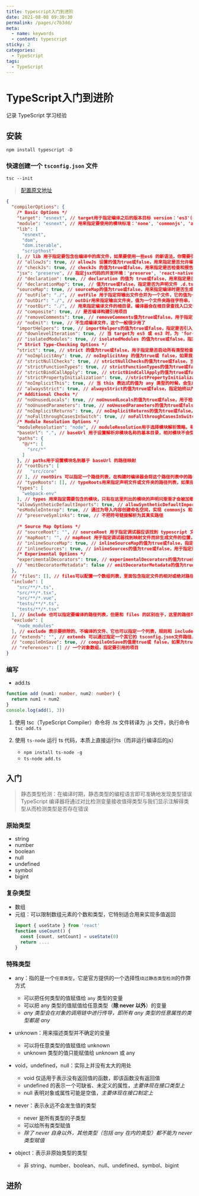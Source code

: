 ```yaml
---
title: typescript入门到进阶
date: 2021-08-08 09:30:30
permalink: /pages/c7b3dd/
meta:
  - name: keywords
  - content: typescript
sticky: 2
categories:
  - TypeScript
tags:
  - TypeScript
---
```


# TypeScript入门到进阶

记录 TypeScript 学习经验
<!-- more -->

## 安装

`npm install typescript -D`

### 快速创建一个 `tsconfig.json` 文件
`tsc --init` 

> [配置原文地址](https://coderly.cn/pages/0bea56/)

```json
{
  "compilerOptions": {
    /* Basic Options */
    "target": "esnext", // target用于指定编译之后的版本目标 version：'es3'(default), 'es5', 'es2015', 'es2016', 'es2017', 'es2018', 'esnext'
    "module": "esnext", // 用来指定要使用的模块标准：'none', 'commonjs', 'amd', 'system', 'umd', 'es2015', 'esnext'
    "lib": [
      "esnext",
      "dom",
      "dom.iterable",
      "scripthost"
    ], // lib 用于指定要包含在编译中的库文件，如果要使用一些es6 的新语法，你需要引入 es6 这个库，或者也可以写 es2015
    // "allowJs": true, // allowJs 设置的值为true或false，用来指定是否允许编译js文件，默认是false，即不编译js文件
    // "checkJs": true, // checkJs 的值为true或false，用来指定是否检查和报告js文件中的错误，默认是false
    "jsx": "preserve", // 指定jsx代码的开发环境：'preserve', 'react-native', 'react'
    // "declaration": true, // declaration 的值为 true或false，用来指定是否在编译的时候生成相应的 ".d.ts" 声明文件。如果为true，编译每个ts文件之后会生成一个js文件和一个声明文件。但是 declaration 和 allJs不能同时设定为true
    // "declarationMap": true, // 值为true或false，指定是否为声明文件 .d.ts 生成map文件
    "sourceMap": true, // sourceMap的值为true或false，用来指定编译时是否生成.map 文件
    // "outFile": "./", // outFile 用于指定将输出文件合并为一个文件，它的值为一个文件路径名，比如设置为 ./dist//main.js，则输出的文件为一个main.js，但是要注意，只有设置 module 的值为amd 和 system 模块时才支持这个配置
    // "outDir": "./", // outDir用来指定输出文件夹，值为一个文件夹路径字符串，输出的文件都将放置在这个文件夹
    // "rootDir": "./", // 用来指定编译文件的根目录，编译器会在根目录查找入口文件，如果编译器发现以 rootDir 的值作为根目录查找入口文件并不会把所有文件加载进去的话会报错，但是不会停止编译
    // "composite": true, // 是否编译构建引用项目
    // "removeComments": true, // removeComments值为true或false，用于指定是否将编译后的文件中的注释删掉，设为true的话即删掉注释，默认为false。
    // "noEmit": true, // 不生成编译文件，这个一般很少用了
    "importHelpers": true, // importHelpers的值为true或false，指定是否引入 tslib 里的辅助工具函数，默认为false
    // "downlevelIteration": true, // 当 target为 es5 或 es3 时，为 'for-of'、'spread' 和 'destructuring' 中的迭代器提供完全支持 
    // "isolatedModules": true, // isolatedModules 的值为true或false，指定是否将每个文件作为单独的模块，默认为true，它不可以和 declaration 同时设定
    /* Strict Type-Checking Options */
    "strict": true, // strict 的值为true或false，用于指定是否启动所有类型检查，如果设为true则会同时开启下面这几个严格类型检查，默认为false
    // "noImplicitAny": true, // noImplicitAny 的值为true或 false，如果我们没有为一些值设置明确的类型，编译器会默认认为这个值为any类型，如果设为 true，则如果没有设置明确的类型会报错，默认为false
    // "strictNullChecks": true, // strictNullChecks的值为true或false，当设为true时，null和undefined值不能赋值给非这两种类型的值，别的类型的值也不能赋给他们，除了any类型，还有个例外就是undefined可以赋值给void类型
    // "strictFunctionTypes": true, // strictFunctionTypes的值为true或false，用来指定是否使用函数参数双向协变检查
    // "strictBindCallApply": true, // strictBindCallApply的值为true或false，设为true后会对bind、call和apply绑定的方法的参数的检查是严格检测的
    // "strictPropertyInitialization": true, //strictPropertyInitialization的值为true或false，设为true后会检查类的非undefined属性是否已经在构造函数里初始化，如果要开启这项，需要同时开启strictNullChecks，默认为false
    // "noImplicitThis": true, // 当 this 表达式的值为 any 类型的时候，会生成一个错误
    // "alwaysStrict": true, // alwaysStrict的值为true或false，指定始终以严格模式检查每个模块，并且在编译之后的js文件中加入 'use strict' 字样，用来告诉浏览器该js为严格模式
    /* Additional Checks */
    // "noUnusedLocals": true, // noUnusedLocals的值为true或false，用于检查是否有定义了但是没有使用的变量，对于这一点的检测，使用eslint可以在你书写代码的时候做提示
    // "noUnusedParameters": true, // noUnusedParameters的值为true或false，用于检查是否有在函数体中没有使用的参数，这个也可以配合eslint来做检查，默认是false
    // "noImplicitReturns": true, // noImplicitReturns的值为true或false，用于检查函数是否有返回值，设为true后，如果函数没有返回值则会提示，默认是false
    // "noFallthroughCasesInSwitch": true, // noFallthroughCasesInSwitch的值为true或false，用于检查switch中是否有case没有使用break跳出switch，默认是false
    /* Module Resolution Options */
    "moduleResolution": "node", // moduleResolution用于选择模块解析策略，有 node 和 classic 两种类型，
    "baseUrl": ".", // baseUrl 用于设置解析非模块名称的基本目录，相对模块不会受 baseUrl 的影响
    "paths": {
      "@/*": [
        "src/*"
      ]
    }, // paths用于设置模块名到基于 baseUrl 的路径映射
    // "rootDirs": [
    //   "src/core"
    // ], // rootDirs 可以指定一个路径列表，在构建时编译器会将这个路径列表中的路径中的内容都放到一个文件夹中
    // "typeRoots": [], // typeRoots用来指定声明文件或文件夹的路径列表，如果指定了此项，则只有在这里列出的声明文件才会被加载
    "types": [
      "webpack-env"
    ], // types 用来指定需要包含的模块，只有在这里列出的模块的声明问渐渐才会被加载进来
    "allowSyntheticDefaultImports": true, // allowSyntheticDefaultImports的值为true或false，用来指定允许从没有默认导出的模块中默认导入
    "esModuleInterop": true, // 通过为导入内容创建命名空间，实现 commonjs 和 es 模块之间的互操作性
    // "preserveSymlinks": true, // 不把符号链接解析为其真实路径
    
    /* Source Map Options */
    // "sourceRoot": "", // sourceRoot 用于指定调试器应该找到 typescript 文件而不是源文件位置，这个值会被写进 .map文件里
    // "mapRoot": "", // mapRoot 用于指定调试器找到映射文件而非生成文件的位置，指定map文件的根路径，该选项会影响.map 文件中的source 属性
    // "inlineSourceMap": true, // inlineSourceMap的值为true或false，指定是否将map文件的内容和js文件编译在同一个js文件中，如果设为true，则map的内容会以 //# sourceMappingURL=然后接base64字符串的形式插入在js文件底部
    // "inlineSources": true, // inlineSources的值为true或false，用于指定是否进一步将 .ts文件的内容也包含到输出文件中
    /* Experimental Options */
    "experimentalDecorators": true, // experimentalDecorators的值为true或false，用于指定是否启用实验性的装饰器特性
    // "emitDecoratorMetadata": false // emitDecoratorMetadata的值为true或false，用于指定是否为装饰器提供元数据支持
  },
  // "files": [], // files可以配置一个数组列表，里面包含指定文件的相对或绝对路径，编译器在编译的时候只会编译包含在files 中列出的文件。如果不指定，则取决于有没有include选项，如果没有include选项，则默认会编译根目录以及所有子目录中的文件
  "include": [
    "src/**/*.ts",
    "src/**/*.tsx",
    "src/**/*.vue",
    "tests/**/*.ts",
    "tests/**/*.tsx"
  ], // include 也可以指定要编译的路径列表，但是和 files 的区别在于，这里的路径可以是文件夹，也可以是文件，可以使用相对路径和绝对路径，而且可以使用通配符，
  "exclude": [
    "node_modules"
  ], // exclude 表示要排除的、不编译的文件、它也可以指定一个列表，规则和 include 一样，可以是文件也可以是文件夹，可以是相对路径或绝对路径，可以使用通配符
  // "extends": "", // extends 可以通过指定一个其它的 tsconfig.json文件路径，来继承这个配置文件里的配置，继承来的文件的配置会覆盖当前文件定义的配置。ts在3.2版本开始，支持继承一个来自node.js包的tsconfig.json配置文件
  // "compileOnSave": true, // compileOnSave的值是true或 false，如果为true，在我们编辑了项目中文件保存的时候，编译器会根据 tsconfig.json 的配置重新生成文件，不过这个要编辑器支持
  // "references": [] // 一个对象数组，指定要引用的项目
}
```

### 编写

- add.ts
```ts
function add (num1: number, num2: number) {
  return num1 + num2
}
console.log(add(1, 3))
```

1. 使用 tsc（TypeScript Compiler）命令将 .ts 文件转译为 .js 文件，执行命令 
`tsc add.ts`

2. 使用 `ts-node` 运行 ts 代码，本质上直接运行ts（而非运行编译后的js）
    - `npm install ts-node -g`
    - `ts-node add.ts`

## 入门

> 静态类型检测：在编译时期，静态类型的编程语言即可准确地发现类型错误 
> TypeScript 编译器将通过对比检测变量接收值得类型与我们显示注解得类型从而检测类型是否存在错误 

### 原始类型
- string
- number
- boolean
- null
- undefined
- symbol
- bigint

### 复杂类型

- 数组
- 元组：可以限制数组元素的个数和类型，它特别适合用来实现多值返回
    ```js
    import { useState } from 'react'
    function useCount() {
      const [count, setCount] = useState(0)
      return ....
    }
    ```

### 特殊类型

- any：指的是一个`任意类型`，它是官方提供的一个选择性`绕过静态类型检测`的作弊方式
    - 可以把任何类型的值赋值给 `any` 类型的变量
    - 可以把 any 类型的值赋值给任意类型（**除 never 以外**）的变量
    - _any 类型会在对象的调用链中进行传导，即所有 any 类型的任意属性的类型都是 any_

- unknown：用来描述类型并不确定的变量
    - 可以将任意类型的值赋值给 unknown
    - unknown 类型的值只能赋值给 unknown 或 any

- void，undefined，null：实际上并没有太大的用处
    - void 仅适用于表示没有返回值的函数，即该函数没有返回值 
    - undefined 的表示一个可缺省、未定义的属性，_主要体现在接口类型上_
    - null 表明对象或属性可能是空值，_主要体现在接口制定上_

- never：表示永远不会发生值的类型
    - never 是所有类型的子类型
    - 可以给所有类型赋值
    - _除了 never 自身以外，其他类型（包括 any 在内的类型）都不能为 never 类型赋值_

- object：表示非原始类型的类型
    - 非 string、number、boolean、null、undefined、symbol、bigint

## 进阶
